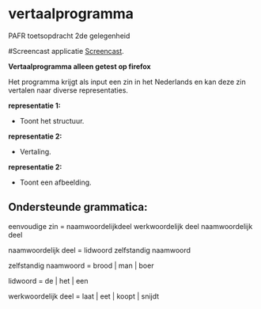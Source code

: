 # vertaalprogramma
PAFR toetsopdracht 2de gelegenheid

#Screencast applicatie
[Screencast](https://youtu.be/9bbb0SQJ7V0).


**Vertaalprogramma alleen getest op firefox**

Het programma krijgt als input een zin in het Nederlands en kan deze zin vertalen naar diverse representaties.

**representatie 1:**

- Toont het structuur.

**representatie 2:** 

- Vertaling.

**representatie 2:** 

- Toont een afbeelding.

## Ondersteunde grammatica:

eenvoudige zin = naamwoordelijkdeel werkwoordelijk deel naamwoordelijk deel 
  
naamwoordelijk deel = lidwoord zelfstandig naamwoord 
  
zelfstandig naamwoord = brood | man | boer

lidwoord = de | het | een

werkwoordelijk deel = laat | eet | koopt | snijdt
